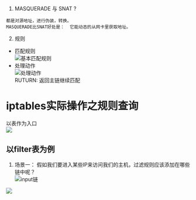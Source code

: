 1. MASQUERADE 与 SNAT ?  
```
都是对源地址，进行伪装，转换。  
MASQUERADE比SNAT好处是：  它能动态的从网卡里获取地址。   
```  

2. 规则
- 匹配规则   
![基本匹配规则](https://note.youdao.com/yws/public/resource/c6ad33a2c888dd260a639b03d33de2e5/xmlnote/44DFEA0BA94A4A588CE6B3CE41450779/21902)  
- 处理动作   
![处理动作](https://note.youdao.com/yws/public/resource/c6ad33a2c888dd260a639b03d33de2e5/xmlnote/8DADDF3BB4F04F2EBE513F8C1D0CDD37/21904)  
RUTURN: 返回主链继续匹配   



# iptables实际操作之规则查询   
以表作为入口  
![](https://note.youdao.com/yws/public/resource/c6ad33a2c888dd260a639b03d33de2e5/xmlnote/7D25D073754E4B1AA0873CE224810B57/21906)    

## 以filter表为例  
1. 场景一： 假如我们要进入某些IP来访问我们的主机，过滤规则应该添加在哪些链中呢？  
![input链](https://note.youdao.com/yws/public/resource/c6ad33a2c888dd260a639b03d33de2e5/xmlnote/D264CC5319CD485A98175DA5F960A407/21908)   

![](https://note.youdao.com/yws/public/resource/c6ad33a2c888dd260a639b03d33de2e5/xmlnote/2C06455F0CA94B3FBBECB1B05264414A/21910)   




